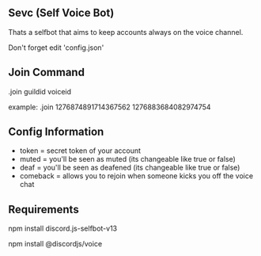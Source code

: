 ## Sevc (Self Voice Bot)

Thats a selfbot that aims to keep accounts always on the voice channel.

Don't forget edit 'config.json'

## Join Command

.join guildid voiceid

example: .join 1276874891714367562 1276883684082974754

## Config Information

- token           = secret token of your account
- muted           = you'll be seen as muted (its changeable like true or false)
- deaf            = you'll be seen as deafened (its changeable like true or false)
- comeback        = allows you to rejoin when someone kicks you off the voice chat

## Requirements

npm install discord.js-selfbot-v13

npm install @discordjs/voice

